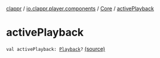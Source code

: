 [clappr](../../index.md) / [io.clappr.player.components](../index.md) / [Core](index.md) / [activePlayback](.)

# activePlayback

`val activePlayback: `[`Playback`](../-playback/index.md)`?` [(source)](https://github.com/clappr/clappr-android/tree/dev/clappr/src/main/kotlin/io/clappr/player/components/Core.kt#L33)
